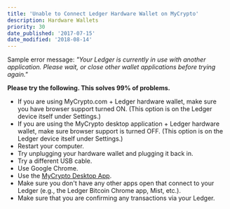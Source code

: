 ```yaml
---
title: 'Unable to Connect Ledger Hardware Wallet on MyCrypto'
description: Hardware Wallets
priority: 30
date_published: '2017-07-15'
date_modified: '2018-08-14'
---
```


Sample error message: *"Your Ledger is currently in use with another application. Please wait, or close other wallet applications before trying again."*

**Please try the following. This solves 99% of problems.**

* If you are using MyCrypto.com + Ledger hardware wallet, make sure you have browser support turned ON. (This option is on the Ledger device itself under Settings.)
* If you are using the MyCrypto desktop application + Ledger hardware wallet, make sure browser support is turned OFF. (This option is on the Ledger device itself under Settings.)
* Restart your computer.
* Try unplugging your hardware wallet and plugging it back in.
* Try a different USB cable.
* Use Google Chrome.
* Use the [MyCrypto Desktop App](https://download.mycrypto.com/).
* Make sure you don't have any other apps open that connect to your Ledger (e.g., the Ledger Bitcoin Chrome app, Mist, etc.).
* Make sure that you are confirming any transactions via your Ledger.
